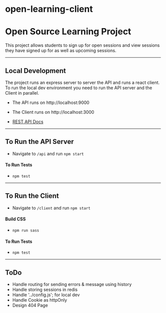 # open-learning-client

# Open Source Learning Project

This project allows students to sign up for open sessions and view sessions they have signed up for as well as upcoming sessions.

---

## Local Development 

The project runs an express server to server the API and runs a react client. To run the local dev environment you need to run the API server and the Client in parallel. 

- The API runs on http://localhost:9000

- The Client runs on http://localhost:3000

- [REST API Docs](https://documenter.getpostman.com/view/9632917/SW7gU4tQ?version=latest#9c2c4b83-2ecb-4f5c-a0b5-f6f3fbc52af7)


---

## To Run the API Server

- Navigate to `/api` and run `npm start`

#### To Run Tests

- `npm test`

---

## To Run the Client

- Navigate to `/client` and run `npm start`

#### Build CSS

- `npm run sass`

#### To Run Tests

- `npm test`

---

## ToDo
- Handle routing for sending errors & message using history
- Handle storing sessions in redis
- Handle '../config.js'; for local dev
- Handle Cookie as httpOnly
- Design 404 Page